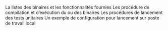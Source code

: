 La listes des binaires et les fonctionnalités fournies
Les procédure de compilation et dʼexécution du ou des binaires
Les procédures de lancement des tests unitaires
Un exemple de configuration pour lancement sur poste de travail local
